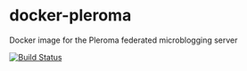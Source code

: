 # docker-pleroma
Docker image for the Pleroma federated microblogging server

[![Build Status](https://github.com/goodtiding5/docker-pleroma/actions/workflows/docker-image.yml/badge.svg)](https://github.com/goodtiding5/docker-pleroma/actions)
